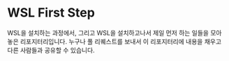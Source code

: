 # WSL First Step

WSL을 설치하는 과정에서, 그리고 WSL을 설치하고나서 제일 먼저 하는 일들을 모아놓은 리포지터리입니다. 누구나 풀 리퀘스트를 보내서 이 리포지터리에 내용을 채우고 다른 사람들과 공유할 수 있습니다.
